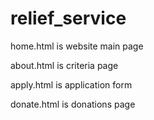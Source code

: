 # relief_service
home.html is website main page

about.html is criteria page

apply.html is application form

donate.html is donations page
